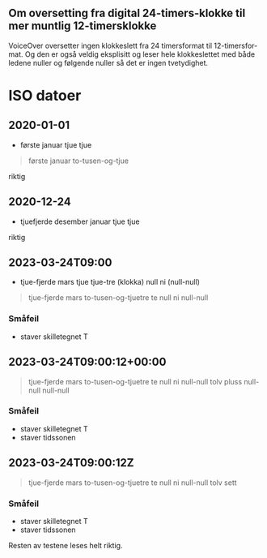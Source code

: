 <div lang="nb">

## Om oversetting fra digital 24-timers-klokke til mer muntlig 12-timersklokke

VoiceOver oversetter ingen klokkeslett fra 24 timersformat til 12-timersformat.
Og den er også veldig eksplisitt og leser hele klokkeslettet med både ledene nuller og følgende nuller så det er ingen tvetydighet.



# ISO datoer

## 2020-01-01


- første januar tjue tjue
<!-- - første januar to-tusen-og-tjue -->
<!-- - første i første tjue tjue -->
<!-- - første i første to-tusen-og-tjue -->


> første januar to-tusen-og-tjue

riktig

## 2020-12-24

- tjuefjerde desember januar tjue tjue
<!-- - tjuefjerde desember to-tusen-og-tjue -->
<!-- - tjuefjerde desember januar tjue tjue -->
<!-- - tjuefjerde desember to-tusen-og-tjue -->

riktig

## 2023-03-24T09:00

- tjue-fjerde mars tjue tjue-tre (klokka) null ni (null-null)

> tjue-fjerde mars to-tusen-og-tjuetre te null ni null-null

### Småfeil
- staver skilletegnet T


## 2023-03-24T09:00:12+00:00

> tjue-fjerde mars to-tusen-og-tjuetre te null ni null-null tolv pluss null-null null-null

### Småfeil
- staver skilletegnet T
- staver tidssonen

## 2023-03-24T09:00:12Z

> tjue-fjerde mars to-tusen-og-tjuetre te null ni null-null tolv sett

### Småfeil
- staver skilletegnet T
- staver tidssonen



Resten av testene leses helt riktig.


</div>
